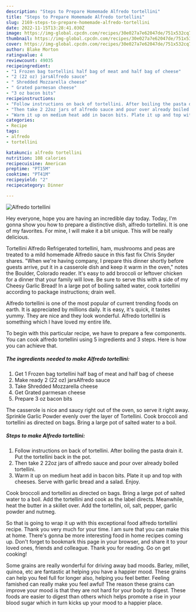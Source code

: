 ```yaml
---
description: "Steps to Prepare Homemade Alfredo tortellini"
title: "Steps to Prepare Homemade Alfredo tortellini"
slug: 2169-steps-to-prepare-homemade-alfredo-tortellini
date: 2022-11-15T13:28:41.030Z
image: https://img-global.cpcdn.com/recipes/30e027a7e62047de/751x532cq70/alfredo-tortellini-recipe-main-photo.jpg
thumbnail: https://img-global.cpcdn.com/recipes/30e027a7e62047de/751x532cq70/alfredo-tortellini-recipe-main-photo.jpg
cover: https://img-global.cpcdn.com/recipes/30e027a7e62047de/751x532cq70/alfredo-tortellini-recipe-main-photo.jpg
author: Blake Morton
ratingvalue: 4
reviewcount: 49035
recipeingredient:
- "1 Frozen bag tortellini half bag of meat and half bag of cheese"
- "2 (22 oz) jarsAlfredo sauce"
- " Shredded Mozzarella cheese"
- " Grated parmesan cheese"
- "3 oz bacon bits"
recipeinstructions:
- "Follow instructions on back of tortellini. After boiling the pasta drain it. Put the tortellini back in the pot."
- "Then take 2 22oz jars of alfredo sauce and pour over already boiled tortellini."
- "Warm it up on medium heat add in bacon bits. Plate it up and top with cheeses. Serve with garlic bread and a salad. Enjoy."
categories:
- Recipe
tags:
- alfredo
- tortellini

katakunci: alfredo tortellini 
nutrition: 108 calories
recipecuisine: American
preptime: "PT15M"
cooktime: "PT41M"
recipeyield: "2"
recipecategory: Dinner

---
```



![Alfredo tortellini](https://img-global.cpcdn.com/recipes/30e027a7e62047de/751x532cq70/alfredo-tortellini-recipe-main-photo.jpg)

Hey everyone, hope you are having an incredible day today. Today, I'm gonna show you how to prepare a distinctive dish, alfredo tortellini. It is one of my favorites. For mine, I will make it a bit unique. This will be really delicious.

Tortellini Alfredo Refrigerated tortellini, ham, mushrooms and peas are treated to a mild homemade Alfredo sauce in this fast fix Chris Snyder shares. &#34;When we&#39;re having company, I prepare this dinner shortly before guests arrive, put it in a casserole dish and keep it warm in the oven,&#34; notes the Boulder, Colorado reader. It&#39;s easy to add broccoli or leftover chicken for a dinner that your family will love. Be sure to serve this with a side of my Cheesy Garlic Bread! In a large pot of boiling salted water, cook tortellini according to package instructions; drain well.

Alfredo tortellini is one of the most popular of current trending foods on earth. It is appreciated by millions daily. It is easy, it's quick, it tastes yummy. They are nice and they look wonderful. Alfredo tortellini is something which I have loved my entire life.


To begin with this particular recipe, we have to prepare a few components. You can cook alfredo tortellini using 5 ingredients and 3 steps. Here is how you can achieve that.

<!--inarticleads1-->

##### The ingredients needed to make Alfredo tortellini:

1. Get 1 Frozen bag tortellini half bag of meat and half bag of cheese
1. Make ready 2 (22 oz) jarsAlfredo sauce
1. Take  Shredded Mozzarella cheese
1. Get  Grated parmesan cheese
1. Prepare 3 oz bacon bits


The casserole is nice and saucy right out of the oven, so serve it right away. Sprinkle Garlic Powder evenly over the layer of Tortellini. Cook broccoli and tortellini as directed on bags. Bring a large pot of salted water to a boil. 

<!--inarticleads2-->

##### Steps to make Alfredo tortellini:

1. Follow instructions on back of tortellini. After boiling the pasta drain it. Put the tortellini back in the pot.
1. Then take 2 22oz jars of alfredo sauce and pour over already boiled tortellini.
1. Warm it up on medium heat add in bacon bits. Plate it up and top with cheeses. Serve with garlic bread and a salad. Enjoy.


Cook broccoli and tortellini as directed on bags. Bring a large pot of salted water to a boil. Add the tortellini and cook as the label directs. Meanwhile, heat the butter in a skillet over. Add the tortellini, oil, salt, pepper, garlic powder and nutmeg. 

So that is going to wrap it up with this exceptional food alfredo tortellini recipe. Thank you very much for your time. I am sure that you can make this at home. There's gonna be more interesting food in home recipes coming up. Don't forget to bookmark this page in your browser, and share it to your loved ones, friends and colleague. Thank you for reading. Go on get cooking!

Some grains are really wonderful for driving away bad moods. Barley, millet, quinoa, etc are fantastic at helping you have a happier mood. These grains can help you feel full for longer also, helping you feel better. Feeling famished can really make you feel awful! The reason these grains can improve your mood is that they are not hard for your body to digest. These foods are easier to digest than others which helps promote a rise in your blood sugar which in turn kicks up your mood to a happier place.
